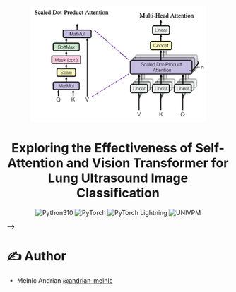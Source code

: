 <p align="center">
  <a href="" rel="noopener">
  <img width=400 src="assets/mhsa.png" alt="Project logo"></a>
</p>

<h1 align="center">Exploring the Effectiveness of Self-Attention and Vision Transformer for Lung Ultrasound Image Classification</br><sub></sub></h1>

<div align="center">
  
![Python310](https://img.shields.io/badge/python-3.11-blue)
![PyTorch](https://img.shields.io/badge/PyTorch-ab4932)
![PyTorch Lightning](https://img.shields.io/badge/Lightning-6a4ae1)
![UNIVPM](https://img.shields.io/badge/organization-UNIVPM-red)
</div>

<!-- # 📝 Table of Contents
<!-- - [📋 About ](#about-)
- [✍️ Authors ](#️-authors-)
- [🎉 Acknowledgements ](#-acknowledgements-) -->

<!-- # 📋About <a name = "about"></a> --> -->


# ✍️ Author <a name = "author"></a>
- Melnic Andrian [@andrian-melnic](https://github.com/andrian-melnic)
<!-- 
# 🎉 Acknowledgements <a name = "acknowledgement"></a>
- Advanced Cybersecurity for IT - Professor <a href="https://www.dii.univpm.it/luca.spalazzi"> <i>Luca Spalazzi</i></a> -->
